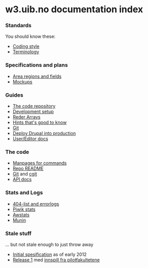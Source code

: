 # w3.uib.no documentation index

### Standards

You should know these:

* [Coding style](style.html)
* [Terminology](terms.html)

### Specifications and plans

* [Area regions and fields](area.html)
* [Mockups](mockups/)

### Guides

* [The code repository](repo.html)
* [Development setup](development-setup.html)
* [Reder Arrays](render-array.html)
* [Hints that's good to know](hints.html)
* [Git](git.html)
* [Deploy Drupal into production](drupal-deploy.html)
* [User/Editor docs](http://w3docs.h.uib.no/)

### The code

* [Manpages  for commands](man1/)
* [Repo README](repo-readme.html)
* [Git](https://rts.uib.no/projects/w3/repository) and [cgit](https://git.uib.no/cgit/site/w3.uib.no.git/tree/)
* [API docs](api/)

### Stats and Logs

* [404-list and errorlogs](http://overvakning.app.uib.no/w3_logs/)
* [Piwik stats](http://stats.uib.no/)
* [Awstats](http://overvakning.app.uib.no/awstats/awstats.pl?output=main&config=www.uib.no)
* [Munin](http://overvakning.app.uib.no/w3_hist.php?limit=2)

### Stale stuff

... but not stale enough to just throw away

* [Initial spesification](spec.html) as of early 2012
* [Release 1](release1.html) med [innspill fra pilotfakultetene](doc/pilot-ny-funksjonalitet.pdf)
